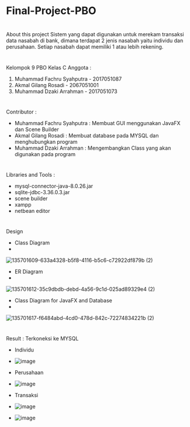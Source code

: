 # Final-Project-PBO

# 
About this project
Sistem yang dapat digunakan untuk merekam transaksi data nasabah di bank, dimana terdapat 2 jenis nasabah yaitu individu dan perusahaan. Setiap nasabah dapat memiliki 1 atau lebih rekening.

# 
Kelompok 9 PBO Kelas C
Anggota :
1. Muhammad Fachru Syahputra - 2017051087
2. Akmal Gilang Rosadi - 2067051001
3. Muhammad Dzaki Arrahman - 2017051073

# 
Contributor :
- Muhammad Fachru Syahputra : Membuat GUI menggunakan JavaFX dan Scene Builder
- Akmal Gilang Rosadi       : Membuat database pada MYSQL dan menghubungkan program
- Muhammad Dzaki Arrahman   : Mengembangkan Class yang akan digunakan pada program

# 
Libraries and Tools :
- mysql-connector-java-8.0.26.jar
- sqlite-jdbc-3.36.0.3.jar
- scene builder
- xampp
- netbean editor

# 
Design
- Class Diagram
- 
![135701609-633a4328-b5f8-4116-b5c6-c72922df879b (2)](https://user-images.githubusercontent.com/83508455/147440140-fbd4375a-cd28-4f66-b953-29ba5af87406.png)

- ER Diagram
- 
![135701612-35c9dbdb-debd-4a56-9c1d-025ad89329e4 (2)](https://user-images.githubusercontent.com/83508455/147440174-2337f8d5-b226-4961-9a02-a0a9a5f60f05.png)

- Class Diagram for JavaFX and Database
- 
![135701617-f6484abd-4cd0-478d-842c-72274834221b (2)](https://user-images.githubusercontent.com/83508455/147440231-f49897e6-51d8-4f23-88cc-edb3e8532e8e.png)

# 
Result : Terkoneksi ke MYSQL
- Individu
- ![image](https://user-images.githubusercontent.com/83508455/147440748-54ee3ac9-3b86-4fcf-afd5-15cfc47f71e1.png)

- Perusahaan
- ![image](https://user-images.githubusercontent.com/83508455/147441045-15786c02-5b0b-4e29-a739-572c9329968d.png)

- Transaksi
- ![image](https://user-images.githubusercontent.com/83508455/147441123-87008fc9-3579-4c8e-8306-1dce8ce937c4.png)
- ![image](https://user-images.githubusercontent.com/83508455/147441194-0165094f-93e2-4e94-8880-7e55e1de65bc.png)

